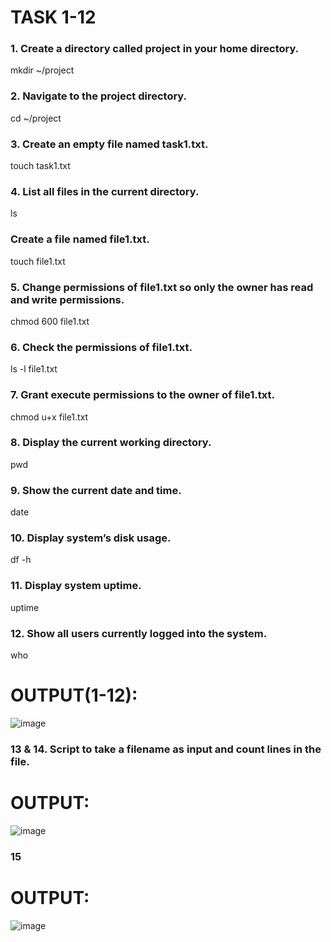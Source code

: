 # TASK 1-12
### 1. Create a directory called project in your home directory.
mkdir ~/project

### 2. Navigate to the project directory.
cd ~/project

### 3. Create an empty file named task1.txt.
touch task1.txt

### 4. List all files in the current directory.
ls

### Create a file named file1.txt.
touch file1.txt

### 5. Change permissions of file1.txt so only the owner has read and write permissions.
chmod 600 file1.txt

### 6. Check the permissions of file1.txt.
ls -l file1.txt

### 7. Grant execute permissions to the owner of file1.txt.
chmod u+x file1.txt

### 8. Display the current working directory.
pwd

### 9. Show the current date and time.
date

### 10. Display system’s disk usage.
df -h

### 11. Display system uptime.
uptime

### 12. Show all users currently logged into the system.
who
# OUTPUT(1-12):
![image](https://github.com/user-attachments/assets/719822c1-6481-4f71-a5ab-6991146c1c0c)


### 13 & 14. Script to take a filename as input and count lines in the file.
# OUTPUT:
![image](https://github.com/user-attachments/assets/3e5a8301-3ce5-4d78-8973-b3d17cd3ae5b)

### 15
# OUTPUT:
![image](https://github.com/user-attachments/assets/25f16763-0daa-4a3d-a635-fe3de4bdc22b)


